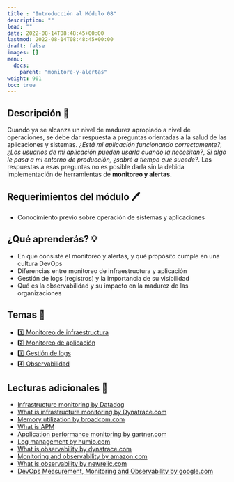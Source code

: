 ```yaml
---
title : "Introducción al Módulo 08"
description: ""
lead: ""
date: 2022-08-14T08:48:45+00:00
lastmod: 2022-08-14T08:48:45+00:00
draft: false
images: []
menu:
  docs:
    parent: "monitore-y-alertas"
weight: 901
toc: true
---
```


## Descripción :memo:

Cuando ya se alcanza un nivel de madurez apropiado a nivel de operaciones, se debe dar respuesta a preguntas orientadas a la salud de las aplicaciones y sistemas. *¿Está mi aplicación funcionando correctamente?*, *¿Los usuarios de mi aplicación pueden usarla cuando la necesitan?*, *Si algo le pasa a mi entorno de producción, ¿sabré a tiempo qué sucede?*. Las respuestas a esas preguntas no es posible darla sin la debida implementación de herramientas de **monitoreo y alertas.**

## Requerimientos del módulo :pen:

- Conocimiento previo sobre operación de sistemas y aplicaciones

## ¿Qué aprenderás? :bulb:

- En qué consiste el monitoreo y alertas, y qué propósito cumple en una cultura DevOps
- Diferencias entre monitoreo de infraestructura y aplicación
- Gestión de logs (registros) y la importancia de su visibilidad
- Qué es la observabilidad y su impacto en la madurez de las organizaciones

## Temas :book:

- [:one: Monitoreo de infraestructura](../monitoreo-de-infraestructura)
- [:two: Monitoreo de aplicación](../monitoreo-de-aplicacion)
- [:three: Gestión de logs](../gestion-de-logs)
- [:four: Observabilidad](../observabilidad)

<!--
## Laboratorios :microscope:

- [Lab. 8.1 - Introducción a Prometeus y Grafana]()
-->

## Lecturas adicionales :notebook:

- [Infrastructure monitoring by Datadog](https://www.datadoghq.com/knowledge-center/infrastructure-monitoring)
- [What is infrastructure monitoring by Dynatrace.com](https://www.dynatrace.com/news/blog/what-is-infrastructure-monitoring-2)
- [Memory utilization by broadcom.com](https://techdocs.broadcom.com/us/en/ca-enterprise-software/it-operations-management/performance-management/3-7/using/performance-metrics/memory-utilization.html)
- [What is APM](https://www.dynatrace.com/news/blog/what-is-apm-2)
- [Application performance monitoring by gartner.com](https://www.gartner.com/reviews/market/application-performance-monitoring)
- [Log management by humio.com](https://www.humio.com/glossary/log-management)
- [What is observability by dynatrace.com](https://www.dynatrace.com/news/blog/what-is-observability-2)
- [Monitoring and observability by amazon.com](https://aws.amazon.com/products/management-and-governance/use-cases/monitoring-and-observability)
- [What is observability by newrelic.com](https://newrelic.com/topics/what-is-observability)
- [DevOps Measurement, Monitoring and Observability by google.com](https://cloud.google.com/architecture/devops/devops-measurement-monitoring-and-observability)
